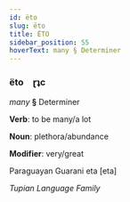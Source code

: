 ```yaml
---
id: ëto
slug: ëto
title: ËTO
sidebar_position: 55
hoverText: many § Determiner
---
```


### ëto&emsp;<span kind="abugida">ɽʇc</span>

*many* **§** Determiner

**Verb**: to be many/a lot

**Noun**: plethora/abundance

**Modifier**: very/great

Paraguayan Guarani eta [eta]

*Tupian Language Family*